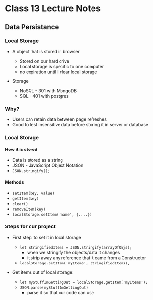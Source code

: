 # Class 13 Lecture Notes

## Data Persistance

### Local Storage

- A object that is stored in browser
  - Stored on our hard drive
  - Local storage is specific to one computer
  - no expiration until I clear local storage

- Storage
  - NoSQL - 301 with MongoDB
  - SQL - 401 with postgres

### Why?

- Users can retain data between page refreshes
- Good to test insensitive data before storing it in server or database

### Local Storage

#### How it is stored

- Data is stored as a string
- JSON - JavaScript Object Notation
- `JSON.stringify();`

#### Methods

- `setItem(key, value)`
- `getItem(key)`
- `clear()`
- `removeItem(key)`
- `localStorage.setItem('name', {....})`

### Steps for our project

- First step: to set it in local storage
  - `let stringifiedItems = JSON.stringify(arrayOfObjs);`
    - when we stringify the objects/data it changes
    - it strip away any reference that it came from a Constructor
  - `localStorage.setItem('myItems', stringifiedItems);`

- Get items out of local storage:
  - `let myStuffImGettingOut = localStorage.getItem('myItems');`
  - `JSON.parse(myStuffImGettingOut)`
    - parse it so that our code can use
